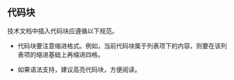 ## 代码块

技术文档中插入代码块应遵循以下规范。

- 代码块要注意缩进格式。例如，当前代码块属于列表项下的内容，则要在该列表项的缩进基础上再缩进四格。

- 如果语法支持，建议高亮代码块，方便阅读。